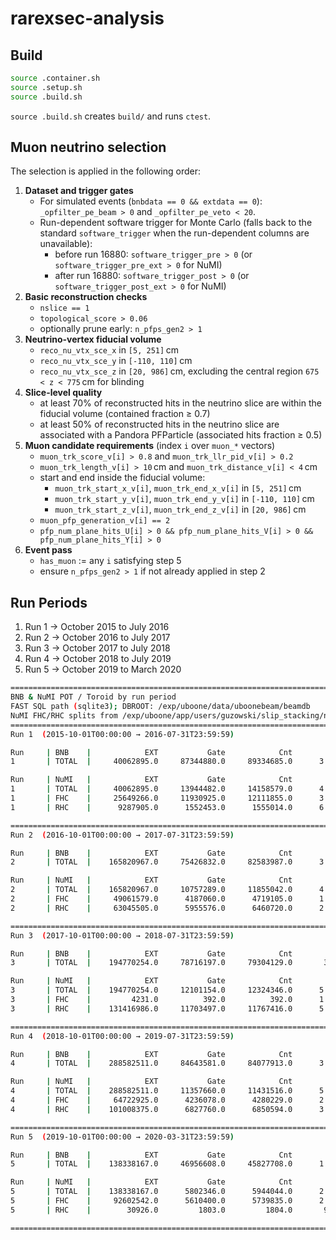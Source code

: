 # rarexsec-analysis

## Build
```bash
source .container.sh
source .setup.sh
source .build.sh
```
`source .build.sh` creates `build/` and runs `ctest`.

## Muon neutrino selection

The selection is applied in the following order:

1. **Dataset and trigger gates**
   - For simulated events (`bnbdata == 0 && extdata == 0`): `_opfilter_pe_beam > 0` and `_opfilter_pe_veto < 20`.
   - Run-dependent software trigger for Monte Carlo (falls back to the standard `software_trigger` when the run-dependent columns are unavailable):
     - before run 16880: `software_trigger_pre > 0` (or `software_trigger_pre_ext > 0` for NuMI)
     - after run 16880: `software_trigger_post > 0` (or `software_trigger_post_ext > 0` for NuMI)
2. **Basic reconstruction checks**
   - `nslice == 1`
   - `topological_score > 0.06`
   - optionally prune early: `n_pfps_gen2 > 1`
3. **Neutrino-vertex fiducial volume**
   - `reco_nu_vtx_sce_x` in `[5, 251]` cm
   - `reco_nu_vtx_sce_y` in `[-110, 110]` cm
   - `reco_nu_vtx_sce_z` in `[20, 986]` cm, excluding the central region `675 < z < 775` cm for blinding
4. **Slice-level quality**
   - at least 70% of reconstructed hits in the neutrino slice are within the fiducial volume (contained fraction ≥ 0.7)
   - at least 50% of reconstructed hits in the neutrino slice are associated with a Pandora PFParticle (associated hits fraction ≥ 0.5)
5. **Muon candidate requirements** (index `i` over `muon_*` vectors)
   - `muon_trk_score_v[i] > 0.8` and `muon_trk_llr_pid_v[i] > 0.2`
   - `muon_trk_length_v[i] > 10` cm and `muon_trk_distance_v[i] < 4` cm
   - start and end inside the fiducial volume:
     - `muon_trk_start_x_v[i]`, `muon_trk_end_x_v[i]` in `[5, 251]` cm
     - `muon_trk_start_y_v[i]`, `muon_trk_end_y_v[i]` in `[-110, 110]` cm
     - `muon_trk_start_z_v[i]`, `muon_trk_end_z_v[i]` in `[20, 986]` cm
   - `muon_pfp_generation_v[i] == 2`
   - `pfp_num_plane_hits_U[i] > 0 && pfp_num_plane_hits_V[i] > 0 && pfp_num_plane_hits_Y[i] > 0`
6. **Event pass**
   - `has_muon` := any `i` satisfying step 5
   - ensure `n_pfps_gen2 > 1` if not already applied in step 2

## Run Periods

1. Run 1 → October 2015 to July 2016
2. Run 2 → October 2016 to July 2017
3. Run 3 → October 2017 to July 2018
4. Run 4 → October 2018 to July 2019
5. Run 5 → October 2019 to March 2020

```bash
====================================================================================================
BNB & NuMI POT / Toroid by run period
FAST SQL path (sqlite3); DBROOT: /exp/uboone/data/uboonebeam/beamdb
NuMI FHC/RHC splits from /exp/uboone/app/users/guzowski/slip_stacking/numi_v4.db
====================================================================================================
Run 1  (2015-10-01T00:00:00 → 2016-07-31T23:59:59)

Run     | BNB    |            EXT           Gate            Cnt           TorA    TorB/Target       Cnt_wcut      TorA_wcut TorB/Target_wcut
1       | TOTAL  |     40062895.0     87344880.0     89334685.0      3.431e+20      3.427e+20     76797778.0      3.336e+20      3.332e+20

Run     | NuMI   |            EXT           Gate            Cnt           TorA    TorB/Target       Cnt_wcut      TorA_wcut TorB/Target_wcut
1       | TOTAL  |     40062895.0     13944482.0     14158579.0      4.593e+20      4.582e+20     13419751.0      4.578e+20      4.565e+20
1       | FHC    |     25649266.0     11930925.0     12111855.0      3.948e+20      3.937e+20     11843834.0      3.934e+20      3.922e+20
1       | RHC    |      9287905.0      1552453.0      1555014.0      6.287e+19      6.282e+19      1509648.0      6.273e+19      6.268e+19

====================================================================================================
Run 2  (2016-10-01T00:00:00 → 2017-07-31T23:59:59)

Run     | BNB    |            EXT           Gate            Cnt           TorA    TorB/Target       Cnt_wcut      TorA_wcut TorB/Target_wcut
2       | TOTAL  |    165820967.0     75426832.0     82583987.0      3.135e+20      3.131e+20     72891077.0      3.061e+20      3.057e+20

Run     | NuMI   |            EXT           Gate            Cnt           TorA    TorB/Target       Cnt_wcut      TorA_wcut TorB/Target_wcut
2       | TOTAL  |    165820967.0     10757289.0     11855042.0      4.843e+20      4.828e+20     11037240.0      4.842e+20      4.827e+20
2       | FHC    |     49061579.0      4187060.0      4719105.0      1.774e+20      1.769e+20      4586875.0      1.771e+20      1.766e+20
2       | RHC    |     63045505.0      5955576.0      6460720.0      2.984e+20      2.974e+20      6225528.0      2.982e+20      2.971e+20

====================================================================================================
Run 3  (2017-10-01T00:00:00 → 2018-07-31T23:59:59)

Run     | BNB    |            EXT           Gate            Cnt           TorA    TorB/Target       Cnt_wcut      TorA_wcut TorB/Target_wcut
3       | TOTAL  |    194770254.0     78716197.0     79304129.0       3.01e+20      3.017e+20     63920595.0      2.665e+20      2.671e+20

Run     | NuMI   |            EXT           Gate            Cnt           TorA    TorB/Target       Cnt_wcut      TorA_wcut TorB/Target_wcut
3       | TOTAL  |    194770254.0     12101154.0     12324346.0      5.414e+20      5.392e+20     11463474.0      5.414e+20      5.392e+20
3       | FHC    |         4231.0          392.0          392.0      1.953e+16      1.947e+16            9.0      4.479e+14      4.466e+14
3       | RHC    |    131416986.0     11703497.0     11767416.0      5.414e+20      5.392e+20     11438479.0      5.409e+20      5.387e+20

====================================================================================================
Run 4  (2018-10-01T00:00:00 → 2019-07-31T23:59:59)

Run     | BNB    |            EXT           Gate            Cnt           TorA    TorB/Target       Cnt_wcut      TorA_wcut TorB/Target_wcut
4       | TOTAL  |    288582511.0     84643581.0     84077913.0      3.478e+20      3.478e+20     75374653.0      3.272e+20      3.273e+20

Run     | NuMI   |            EXT           Gate            Cnt           TorA    TorB/Target       Cnt_wcut      TorA_wcut TorB/Target_wcut
4       | TOTAL  |    288582511.0     11357660.0     11431516.0      5.298e+20      5.253e+20     11011553.0      5.277e+20      5.232e+20
4       | FHC    |     64722925.0      4236078.0      4280229.0      2.147e+20      2.126e+20      4233029.0      2.147e+20      2.126e+20
4       | RHC    |    101008375.0      6827760.0      6850594.0      3.142e+20      3.118e+20      6771871.0      3.136e+20      3.111e+20

====================================================================================================
Run 5  (2019-10-01T00:00:00 → 2020-03-31T23:59:59)

Run     | BNB    |            EXT           Gate            Cnt           TorA    TorB/Target       Cnt_wcut      TorA_wcut TorB/Target_wcut
5       | TOTAL  |    138338167.0     46956608.0     45827708.0      1.741e+20      1.743e+20     32767632.0      1.364e+20      1.366e+20

Run     | NuMI   |            EXT           Gate            Cnt           TorA    TorB/Target       Cnt_wcut      TorA_wcut TorB/Target_wcut
5       | TOTAL  |    138338167.0      5802346.0      5944044.0      2.521e+20      2.494e+20      5721001.0      2.519e+20      2.493e+20
5       | FHC    |     92602542.0      5610400.0      5739835.0      2.502e+20      2.476e+20      5642795.0      2.487e+20      2.461e+20
5       | RHC    |        30926.0         1803.0         1804.0       9.04e+16      8.938e+16           94.0      4.698e+15      4.645e+15

====================================================================================================
```
